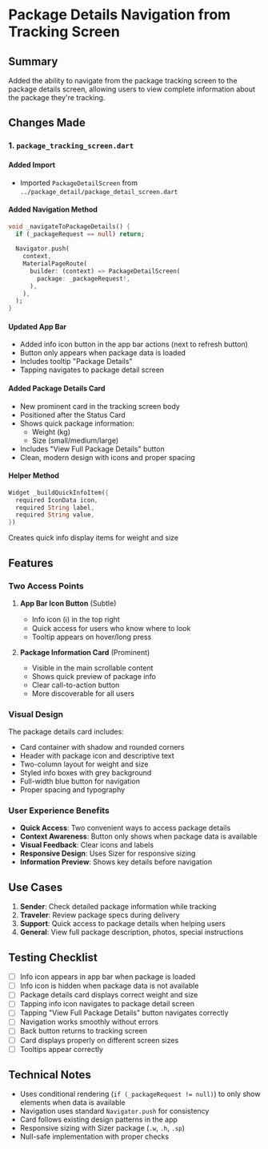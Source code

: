 # Package Details Navigation from Tracking Screen

## Summary
Added the ability to navigate from the package tracking screen to the package details screen, allowing users to view complete information about the package they're tracking.

## Changes Made

### 1. `package_tracking_screen.dart`

#### Added Import
- Imported `PackageDetailScreen` from `../package_detail/package_detail_screen.dart`

#### Added Navigation Method
```dart
void _navigateToPackageDetails() {
  if (_packageRequest == null) return;
  
  Navigator.push(
    context,
    MaterialPageRoute(
      builder: (context) => PackageDetailScreen(
        package: _packageRequest!,
      ),
    ),
  );
}
```

#### Updated App Bar
- Added info icon button in the app bar actions (next to refresh button)
- Button only appears when package data is loaded
- Includes tooltip "Package Details"
- Tapping navigates to package detail screen

#### Added Package Details Card
- New prominent card in the tracking screen body
- Positioned after the Status Card
- Shows quick package information:
  - Weight (kg)
  - Size (small/medium/large)
- Includes "View Full Package Details" button
- Clean, modern design with icons and proper spacing

#### Helper Method
```dart
Widget _buildQuickInfoItem({
  required IconData icon,
  required String label,
  required String value,
})
```
Creates quick info display items for weight and size

## Features

### Two Access Points

1. **App Bar Icon Button** (Subtle)
   - Info icon (ℹ️) in the top right
   - Quick access for users who know where to look
   - Tooltip appears on hover/long press

2. **Package Information Card** (Prominent)
   - Visible in the main scrollable content
   - Shows quick preview of package info
   - Clear call-to-action button
   - More discoverable for all users

### Visual Design

The package details card includes:
- Card container with shadow and rounded corners
- Header with package icon and descriptive text
- Two-column layout for weight and size
- Styled info boxes with grey background
- Full-width blue button for navigation
- Proper spacing and typography

### User Experience Benefits

- **Quick Access**: Two convenient ways to access package details
- **Context Awareness**: Button only shows when package data is available
- **Visual Feedback**: Clear icons and labels
- **Responsive Design**: Uses Sizer for responsive sizing
- **Information Preview**: Shows key details before navigation

## Use Cases

1. **Sender**: Check detailed package information while tracking
2. **Traveler**: Review package specs during delivery
3. **Support**: Quick access to package details when helping users
4. **General**: View full package description, photos, special instructions

## Testing Checklist

- [ ] Info icon appears in app bar when package is loaded
- [ ] Info icon is hidden when package data is not available
- [ ] Package details card displays correct weight and size
- [ ] Tapping info icon navigates to package detail screen
- [ ] Tapping "View Full Package Details" button navigates correctly
- [ ] Navigation works smoothly without errors
- [ ] Back button returns to tracking screen
- [ ] Card displays properly on different screen sizes
- [ ] Tooltips appear correctly

## Technical Notes

- Uses conditional rendering (`if (_packageRequest != null)`) to only show elements when data is available
- Navigation uses standard `Navigator.push` for consistency
- Card follows existing design patterns in the app
- Responsive sizing with Sizer package (`.w`, `.h`, `.sp`)
- Null-safe implementation with proper checks
